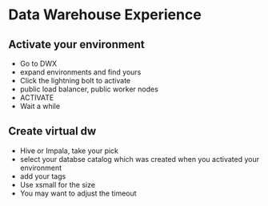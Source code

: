 # Data Warehouse Experience


## Activate your environment
* Go to DWX
* expand environments and find yours
* Click the lightning bolt to activate
* public load balancer, public worker nodes
* ACTIVATE
* Wait a while


## Create virtual dw
* Hive or Impala, take your pick
* select your databse catalog which was created when you activated your environment
* add your tags
* Use xsmall for the size
* You may want to adjust the timeout




